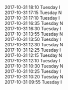 2017-10-31 18:10 Tuesday  I  
2017-10-31 17:15 Tuesday  N  
2017-10-31 17:10 Tuesday  I  
2017-10-31 16:35 Tuesday  N  
2017-10-31 16:30 Tuesday  I  
2017-10-31 13:55 Tuesday  N  
2017-10-31 13:50 Tuesday  I  
2017-10-31 12:30 Tuesday  N  
2017-10-31 12:25 Tuesday  I  
2017-10-31 12:15 Tuesday  N  
2017-10-31 12:10 Tuesday  I  
2017-10-31 10:30 Tuesday  N  
2017-10-31 10:25 Tuesday  I  
2017-10-31 10:20 Tuesday  N  
2017-10-31 09:55 Tuesday  I  

